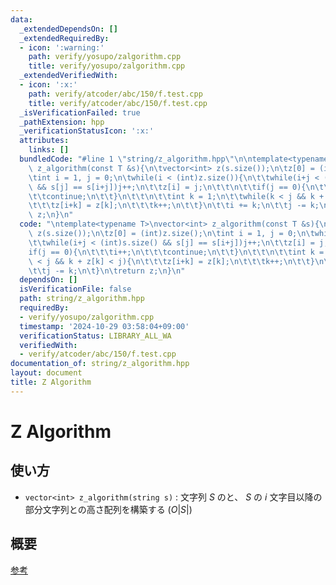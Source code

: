 ```yaml
---
data:
  _extendedDependsOn: []
  _extendedRequiredBy:
  - icon: ':warning:'
    path: verify/yosupo/zalgorithm.cpp
    title: verify/yosupo/zalgorithm.cpp
  _extendedVerifiedWith:
  - icon: ':x:'
    path: verify/atcoder/abc/150/f.test.cpp
    title: verify/atcoder/abc/150/f.test.cpp
  _isVerificationFailed: true
  _pathExtension: hpp
  _verificationStatusIcon: ':x:'
  attributes:
    links: []
  bundledCode: "#line 1 \"string/z_algorithm.hpp\"\n\ntemplate<typename T>\nvector<int>\
    \ z_algorithm(const T &s){\n\tvector<int> z(s.size());\n\tz[0] = (int)z.size();\n\
    \tint i = 1, j = 0;\n\twhile(i < (int)z.size()){\n\t\twhile(i+j < (int)s.size()\
    \ && s[j] == s[i+j])j++;\n\t\tz[i] = j;\n\t\t\n\t\tif(j == 0){\n\t\t\ti++;\n\t\
    \t\tcontinue;\n\t\t}\n\t\t\n\t\tint k = 1;\n\t\twhile(k < j && k + z[k] < j){\n\
    \t\t\tz[i+k] = z[k];\n\t\t\tk++;\n\t\t}\n\t\ti += k;\n\t\tj -= k;\n\t}\n\treturn\
    \ z;\n}\n"
  code: "\ntemplate<typename T>\nvector<int> z_algorithm(const T &s){\n\tvector<int>\
    \ z(s.size());\n\tz[0] = (int)z.size();\n\tint i = 1, j = 0;\n\twhile(i < (int)z.size()){\n\
    \t\twhile(i+j < (int)s.size() && s[j] == s[i+j])j++;\n\t\tz[i] = j;\n\t\t\n\t\t\
    if(j == 0){\n\t\t\ti++;\n\t\t\tcontinue;\n\t\t}\n\t\t\n\t\tint k = 1;\n\t\twhile(k\
    \ < j && k + z[k] < j){\n\t\t\tz[i+k] = z[k];\n\t\t\tk++;\n\t\t}\n\t\ti += k;\n\
    \t\tj -= k;\n\t}\n\treturn z;\n}\n"
  dependsOn: []
  isVerificationFile: false
  path: string/z_algorithm.hpp
  requiredBy:
  - verify/yosupo/zalgorithm.cpp
  timestamp: '2024-10-29 03:58:04+09:00'
  verificationStatus: LIBRARY_ALL_WA
  verifiedWith:
  - verify/atcoder/abc/150/f.test.cpp
documentation_of: string/z_algorithm.hpp
layout: document
title: Z Algorithm
---
```


# Z Algorithm

## 使い方

- ``vector<int> z_algorithm(string s)`` : 文字列 $S$ のと、 $S$ の $i$ 文字目以降の部分文字列との高さ配列を構築する $(O\lvert S\rvert)$

## 概要

[参考](https://qiita.com/hotman78/items/b8986a23b8fdfe25c9fb#z-algorithm)
